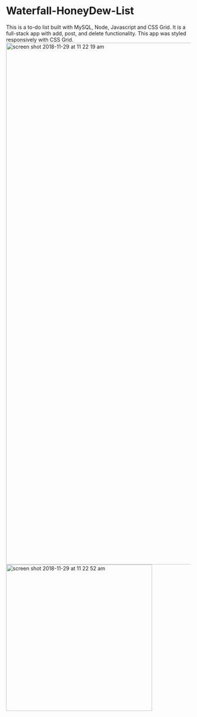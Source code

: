 # Waterfall-HoneyDew-List
This is a to-do list built with MySQL, Node, Javascript and CSS Grid. It is a full-stack app with add, post, and delete functionality. This app was styled responsively with CSS Grid.
<img width="1418" alt="screen shot 2018-11-29 at 11 22 19 am" src="https://user-images.githubusercontent.com/40890276/49236133-76afaa00-f3c9-11e8-8578-8b03f5bb5bf6.png">
<img width="398" alt="screen shot 2018-11-29 at 11 22 52 am" src="https://user-images.githubusercontent.com/40890276/49236142-7b745e00-f3c9-11e8-8cf1-d84197556a24.png">

